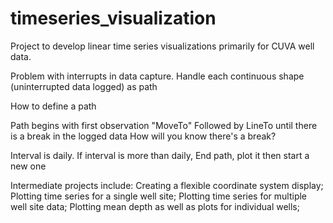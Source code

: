 # timeseries_visualization
Project to develop linear time series visualizations primarily for CUVA well data.

Problem with interrupts in data capture. Handle each continuous shape (uninterrupted data logged) as path

How to define a path

Path begins with first observation "MoveTo"
Followed by LineTo until there is a break in the logged data
How will you know there's a break?

Interval is daily. If interval is more than daily, End path, plot it
then start a new one



Intermediate projects include:
Creating a flexible coordinate system display;
Plotting time series for a single well site;
Plotting time series for multiple well site data;
Plotting mean depth as well as plots for individual wells;


